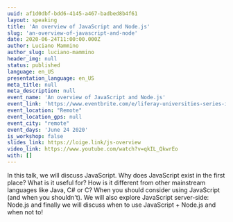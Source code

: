 ```yaml
---
uuid: af1d0dbf-bdd6-4145-a467-badbed8b4f61
layout: speaking
title: 'An overview of JavaScript and Node.js'
slug: 'an-overview-of-javascript-and-node'
date: 2020-06-24T11:00:00.000Z
author: Luciano Mammino
author_slug: luciano-mammino
header_img: null
status: published
language: en_US
presentation_language: en_US
meta_title: null
meta_description: null
event_name: 'An overview of JavaScript and Node.js'
event_link: 'https://www.eventbrite.com/e/liferay-universities-series-introduction-to-javascript-and-liferay-tickets-108873122440'
event_location: "Remote"
event_location_gps: null
event_city: "remote"
event_days: 'June 24 2020'
is_workshop: false
slides_link: https://loige.link/js-overview
video_link: https://www.youtube.com/watch?v=qkIL_QkwrEo
with: []
---
```


In this talk, we will discuss JavaScript. Why does JavaScript exist in the first place? What is it useful for? How is it different from other mainstream languages like Java, C# or C? When you should consider using JavaScript (and when you shouldn't). We will also explore JavaScript server-side: Node.js and finally we will discuss when to use JavaScript + Node.js and when not to!